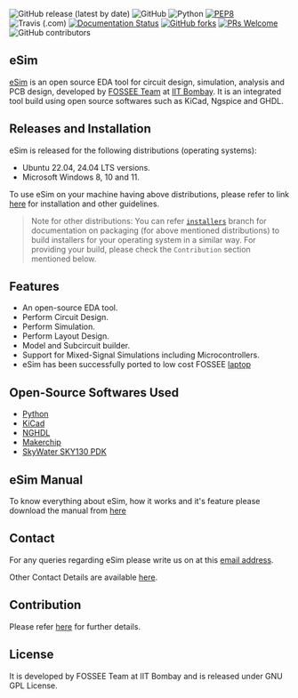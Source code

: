 ![GitHub release (latest by date)](https://img.shields.io/github/v/release/fossee/esim?color=blueviolet)
![GitHub](https://img.shields.io/github/license/fossee/esim?color=blue)
![Python](https://img.shields.io/badge/python-v3.6+-blue.svg)
[![PEP8](https://img.shields.io/badge/code%20style-pep8-orange.svg)](https://www.python.org/dev/peps/pep-0008/)
![Travis (.com)](https://img.shields.io/travis/com/FOSSEE/eSim)
[![Documentation Status](https://readthedocs.org/projects/esim/badge/?version=latest)](https://esim.readthedocs.io/en/latest/?badge=latest)
[![GitHub forks](https://img.shields.io/github/forks/fossee/esim)](https://github.com/fossee/esim/network)
[![PRs Welcome](https://img.shields.io/badge/PRs-welcome-brightgreen.svg?style=flat)](https://github.com/fossee/esim)
![GitHub contributors](https://img.shields.io/github/contributors/fossee/esim)

## eSim

[eSim](https://esim.fossee.in/) is an open source EDA tool for circuit design, simulation, analysis and PCB design, developed by [FOSSEE Team](https://www.fossee.in/) at [IIT Bombay](https://www.iitb.ac.in/).
It is an integrated tool build using open source softwares such as KiCad, Ngspice and GHDL.

## Releases and Installation
eSim is released for the following distributions (operating systems):
* Ubuntu 22.04, 24.04 LTS versions.
* Microsoft Windows 8, 10 and 11.

To use eSim on your machine having above distributions, please refer to link [here](https://esim.fossee.in/downloads) for installation and other guidelines.

> Note for other distributions: You can refer [`installers`](https://github.com/fossee/eSim/tree/installers) branch for documentation on packaging (for above mentioned distributions) to build installers for your operating system in a similar way. For providing your build, please check the `Contribution` section mentioned below.

## Features
* An open-source EDA tool.
* Perform Circuit Design.
* Perform Simulation.
* Perform Layout Design.
* Model and Subcircuit builder.
* Support for Mixed-Signal Simulations including Microcontrollers.
* eSim has been successfully ported to low cost FOSSEE [laptop](https://laptop.fossee.in/)

## Open-Source Softwares Used
* [Python](https://www.python.org/)
* [KiCad](https://www.kicad.org/)
* [NGHDL](https://github.com/fossee/nghdl/)
* [Makerchip](https://www.makerchip.com/)
* [SkyWater SKY130 PDK](https://skywater-pdk.rtfd.io/)

## eSim Manual
To know everything about eSim, how it works and it's feature please download the manual from [here](https://static.fossee.in/esim/manuals/eSim_Manual_2.5.pdf)

## Contact
For any queries regarding eSim please write us on at this [email address](mailto:contact-esim@fossee.in).

Other Contact Details are available [here](https://esim.fossee.in/contact-us).

## Contribution
Please refer [here](https://github.com/FOSSEE/eSim/blob/master/CONTRIBUTION.md) for further details.

## License
It is developed by FOSSEE Team at IIT Bombay and is released under GNU GPL License.
